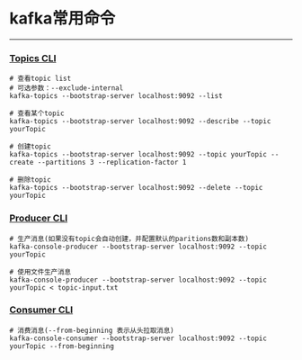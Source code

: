 # kafka常用命令
---

### [Topics CLI](https://www.conduktor.io/kafka/kafka-topics-cli-tutorial)
```shell
# 查看topic list
# 可选参数：--exclude-internal
kafka-topics --bootstrap-server localhost:9092 --list

# 查看某个topic
kafka-topics --bootstrap-server localhost:9092 --describe --topic yourTopic

# 创建topic
kafka-topics --bootstrap-server localhost:9092 --topic yourTopic --create --partitions 3 --replication-factor 1

# 删除topic
kafka-topics --bootstrap-server localhost:9092 --delete --topic yourTopic
```

### [Producer CLI](https://www.conduktor.io/kafka/kafka-producer-cli-tutorial)
```shell
# 生产消息(如果没有topic会自动创建，并配置默认的paritions数和副本数)
kafka-console-producer --bootstrap-server localhost:9092 --topic yourTopic

# 使用文件生产消息
kafka-console-producer --bootstrap-server localhost:9092 --topic yourTopic < topic-input.txt
```

### [Consumer CLI](https://www.conduktor.io/kafka/kafka-consumer-cli-tutorial)
```shell
# 消费消息(--from-beginning 表示从头拉取消息)
kafka-console-consumer --bootstrap-server localhost:9092 --topic yourTopic --from-beginning
```

